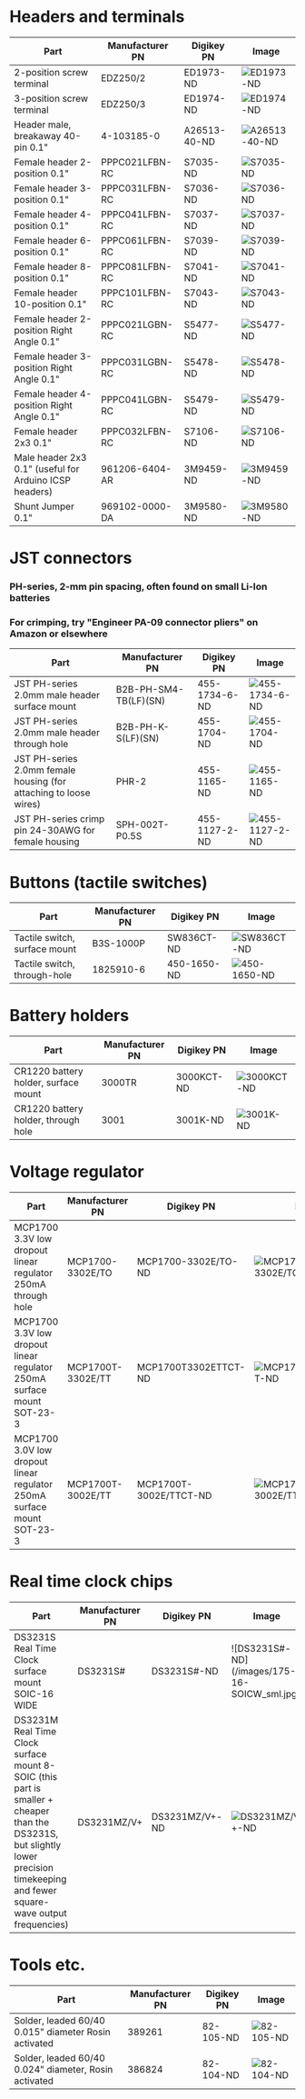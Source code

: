 # Headers and terminals
Part | Manufacturer PN|Digikey PN | Image
-----|------------|--------|---
2-position screw terminal | EDZ250/2|ED1973-ND | ![ED1973-ND](/images/ED1973-ND.jpg)
3-position screw terminal | EDZ250/3|ED1974-ND | ![ED1974-ND](/images/ED1974-ND.jpg)
Header male, breakaway 40-pin 0.1" | 4-103185-0 | A26513-40-ND | ![A26513-40-ND](/images/4-103185-0.jpg)
Female header 2-position 0.1" | PPPC021LFBN-RC | S7035-ND | ![S7035-ND](/images/PPPC021LFBN-RC_sml.jpg)
Female header 3-position 0.1" | PPPC031LFBN-RC | S7036-ND | ![S7036-ND](/images/PPPC031LFBN-RC_sml.jpg)
Female header 4-position 0.1" | PPPC041LFBN-RC | S7037-ND | ![S7037-ND](/images/PPPC041LFBN-RC_sml.jpg)
Female header 6-position 0.1"| PPPC061LFBN-RC| S7039-ND | ![S7039-ND](/images/PPPC061LFBN-RC_sml.jpg)
Female header 8-position 0.1" |  PPPC081LFBN-RC | S7041-ND | ![S7041-ND](/images/PPPC081LFBN-RC_sml.jpg)
Female header 10-position 0.1" | PPPC101LFBN-RC | S7043-ND | ![S7043-ND](/images/PPPC101LFBN-RC_sml.jpg)
Female header 2-position Right Angle 0.1" | PPPC021LGBN-RC | S5477-ND | ![S5477-ND](/images/PPPC021LGBN-RC_sml.jpg)
Female header 3-position Right Angle 0.1" | PPPC031LGBN-RC | S5478-ND | ![S5478-ND](/images/PPPC031LGBN-RC_sml.jpg)
Female header 4-position Right Angle 0.1" | PPPC041LGBN-RC | S5479-ND| ![S5479-ND](/images/PPPC041LGBN-RC_sml.jpg)
Female header 2x3 0.1" | PPPC032LFBN-RC | S7106-ND| ![S7106-ND](/images/PPPC032LFBN-RC_sml.jpg)
Male header 2x3 0.1" (useful for Arduino ICSP headers) | 961206-6404-AR | 3M9459-ND | ![3M9459-ND](/images/961206-6404-AR_sml.jpg)
Shunt Jumper 0.1" | 969102-0000-DA | 3M9580-ND | ![3M9580-ND](/images/969102-0000-DA_sml.jpg)

# JST connectors
### PH-series, 2-mm pin spacing, often found on small Li-Ion batteries
### For crimping, try "Engineer PA-09 connector pliers" on Amazon or elsewhere
Part | Manufacturer PN| Digikey PN | Image
-----|------------|--------|---
JST PH-series 2.0mm male header surface mount | B2B-PH-SM4-TB(LF)(SN) | 455-1734-6-ND | ![455-1734-6-ND](/images/B2B-PH-SM4-TB_sml.jpg)
JST PH-series 2.0mm male header through hole | B2B-PH-K-S(LF)(SN) | 455-1704-ND | ![455-1704-ND](/images/B2B-PH-K-S_sml.jpg)
JST PH-series 2.0mm female housing (for attaching to loose wires) | PHR-2 | 455-1165-ND | ![455-1165-ND](/images/PHR-2_sml.jpg)
JST PH-series crimp pin 24-30AWG for female housing | SPH-002T-P0.5S | 455-1127-2-ND | ![455-1127-2-ND](/images/SPH-002T-P0.5S_sml.jpg)

# Buttons (tactile switches)
Part | Manufacturer PN|Digikey PN | Image
-----|------------|--------|---
Tactile switch, surface mount | B3S-1000P | SW836CT-ND | ![SW836CT-ND](/images/B3S-1000P.jpg)
Tactile switch, through-hole | 1825910-6 | 450-1650-ND | ![450-1650-ND](/images/FSM4JH_sml.jpg)

# Battery holders
Part | Manufacturer PN|Digikey PN | Image
-----|------------|--------|---
CR1220 battery holder, surface mount | 3000TR | 3000KCT-ND| ![3000KCT-ND](/images/3000TR_sml.JPG)
CR1220 battery holder, through hole | 3001 | 3001K-ND | ![3001K-ND](/images/3001_sml.jpg)

# Voltage regulator
Part | Manufacturer PN|Digikey PN | Image
-----|------------|--------|---
MCP1700 3.3V low dropout linear regulator 250mA through hole | MCP1700-3302E/TO | MCP1700-3302E/TO-ND | ![MCP1700-3302E/TO-ND](/images/TO-92-3_sml.jpg)
MCP1700 3.3V low dropout linear regulator 250mA surface mount SOT-23-3| MCP1700T-3302E/TT | MCP1700T3302ETTCT-ND | ![MCP1700T3302ETTCT-ND](/images/SOT-23-3_PKG_sml.jpg)
MCP1700 3.0V low dropout linear regulator 250mA surface mount SOT-23-3 | MCP1700T-3002E/TT | MCP1700T-3002E/TTCT-ND | ![MCP1700T-3002E/TTCT-ND](/images/SOT-23-3_PKG_sml.jpg)

# Real time clock chips
Part | Manufacturer PN|Digikey PN | Image
-----|------------|--------|---
DS3231S Real Time Clock surface mount SOIC-16 WIDE | DS3231S# | DS3231S#-ND | ![DS3231S#-ND] (/images/175-16-SOICW_sml.jpg)
DS3231M Real Time Clock surface mount 8-SOIC (this part is smaller + cheaper than the DS3231S, but slightly lower precision timekeeping and fewer square-wave output frequencies) | DS3231MZ/V+ |DS3231MZ/V+-ND | ![DS3231MZ/V+-ND](/images/8-SOIC_sml.jpg)
# Tools etc.
Part | Manufacturer PN|Digikey PN | Image
-----|------------|--------|---
Solder, leaded 60/40 0.015" diameter Rosin activated| 389261 |82-105-ND | ![82-105-ND](/images/MM01019_sml.jpg)
Solder, leaded 60/40 0.024" diameter, Rosin activated | 386824 | 82-104-ND | ![82-104-ND](/images/MM00992_sml.jpg)




